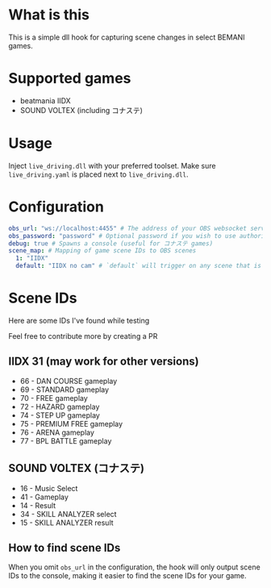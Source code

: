 # What is this
This is a simple dll hook for capturing scene changes in select BEMANI games.

# Supported games
- beatmania IIDX
- SOUND VOLTEX (including コナステ)

# Usage
Inject `live_driving.dll` with your preferred toolset. Make sure `live_driving.yaml` is placed next to `live_driving.dll`.

# Configuration
```yml
obs_url: "ws://localhost:4455" # The address of your OBS websocket server
obs_password: "password" # Optional password if you wish to use authorization
debug: true # Spawns a console (useful for コナステ games)
scene_map: # Mapping of game scene IDs to OBS scenes
  1: "IIDX"
  default: "IIDX no cam" # `default` will trigger on any scene that is not mapped, you can also omit this if you don't want that behaviour
```

# Scene IDs
Here are some IDs I've found while testing

Feel free to contribute more by creating a PR
## IIDX 31 (may work for other versions)
- 66 - DAN COURSE gameplay
- 69 - STANDARD gameplay
- 70 - FREE gameplay
- 72 - HAZARD gameplay
- 74 - STEP UP gameplay
- 75 - PREMIUM FREE gameplay
- 76 - ARENA gameplay
- 77 - BPL BATTLE gameplay

## SOUND VOLTEX (コナステ)
- 16 - Music Select
- 41 - Gameplay
- 14 - Result
- 34 - SKILL ANALYZER select
- 15 - SKILL ANALYZER result

## How to find scene IDs
When you omit `obs_url` in the configuration, the hook will only output scene IDs to the console, making it easier to find the scene IDs for your game.

